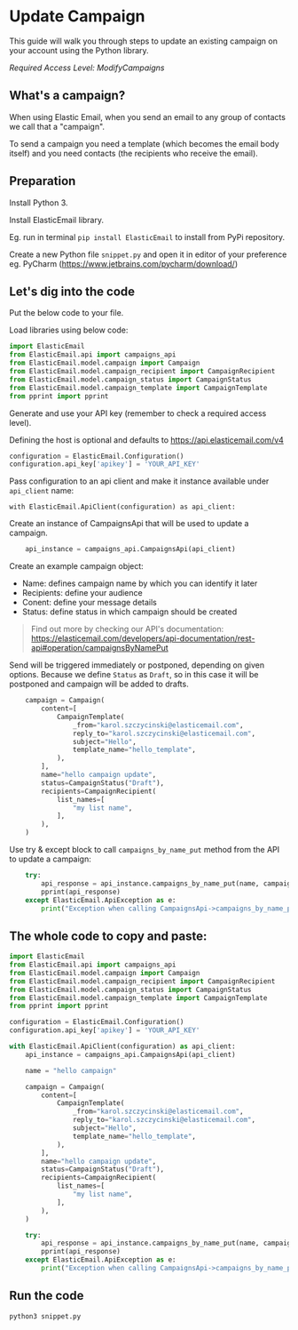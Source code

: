 # Update Campaign

This guide will walk you through steps to update an existing campaign on your account using the Python library.

*Required Access Level: ModifyCampaigns*

## What's a campaign?
When using Elastic Email, when you send an email to any group of contacts we call that a "campaign".

To send a campaign you need a template (which becomes the email body itself) and you need contacts (the recipients who receive the email).

## Preparation
Install Python 3.

Install ElasticEmail library.

Eg. run in terminal `pip install ElasticEmail` to install from PyPi repository.

Create a new Python file `snippet.py` and open it in editor of your preference eg. PyCharm (https://www.jetbrains.com/pycharm/download/)

## Let's dig into the code

Put the below code to your file.

Load libraries using below code:

```python
import ElasticEmail
from ElasticEmail.api import campaigns_api
from ElasticEmail.model.campaign import Campaign
from ElasticEmail.model.campaign_recipient import CampaignRecipient
from ElasticEmail.model.campaign_status import CampaignStatus
from ElasticEmail.model.campaign_template import CampaignTemplate
from pprint import pprint
```

Generate and use your API key (remember to check a required access level).

Defining the host is optional and defaults to https://api.elasticemail.com/v4

```python
configuration = ElasticEmail.Configuration()
configuration.api_key['apikey'] = 'YOUR_API_KEY'
```

Pass configuration to an api client and make it instance available under `api_client` name:
```
with ElasticEmail.ApiClient(configuration) as api_client:
```

Create an instance of CampaignsApi that will be used to update a campaign.

```python
    api_instance = campaigns_api.CampaignsApi(api_client)
```

Create an example campaign object:
- Name: defines campaign name by which you can identify it later
- Recipients: define your audience
- Conent: define your message details
- Status: define status in which campaign should be created

> Find out more by checking our API's documentation: https://elasticemail.com/developers/api-documentation/rest-api#operation/campaignsByNamePut

Send will be triggered immediately or postponed, depending on given options. 
Because we define `Status` as `Draft`, so in this case it will be postponed and campaign will be added to drafts.


```python
    campaign = Campaign(
        content=[
            CampaignTemplate(
                _from="karol.szczycinski@elasticemail.com",
                reply_to="karol.szczycinski@elasticemail.com",
                subject="Hello",
                template_name="hello_template",
            ),
        ],
        name="hello campaign update",
        status=CampaignStatus("Draft"),
        recipients=CampaignRecipient(
            list_names=[
                "my list name",
            ],
        ),
    )
```

Use try & except block to call `campaigns_by_name_put` method from the API to update a campaign: 

```python
    try:
        api_response = api_instance.campaigns_by_name_put(name, campaign)
        pprint(api_response)
    except ElasticEmail.ApiException as e:
        print("Exception when calling CampaignsApi->campaigns_by_name_put: %s\n" % e)

```


## The whole code to copy and paste:

```python
import ElasticEmail
from ElasticEmail.api import campaigns_api
from ElasticEmail.model.campaign import Campaign
from ElasticEmail.model.campaign_recipient import CampaignRecipient
from ElasticEmail.model.campaign_status import CampaignStatus
from ElasticEmail.model.campaign_template import CampaignTemplate
from pprint import pprint

configuration = ElasticEmail.Configuration()
configuration.api_key['apikey'] = 'YOUR_API_KEY'

with ElasticEmail.ApiClient(configuration) as api_client:
    api_instance = campaigns_api.CampaignsApi(api_client)

    name = "hello campaign"

    campaign = Campaign(
        content=[
            CampaignTemplate(
                _from="karol.szczycinski@elasticemail.com",
                reply_to="karol.szczycinski@elasticemail.com",
                subject="Hello",
                template_name="hello_template",
            ),
        ],
        name="hello campaign update",
        status=CampaignStatus("Draft"),
        recipients=CampaignRecipient(
            list_names=[
                "my list name",
            ],
        ),
    )

    try:
        api_response = api_instance.campaigns_by_name_put(name, campaign)
        pprint(api_response)
    except ElasticEmail.ApiException as e:
        print("Exception when calling CampaignsApi->campaigns_by_name_put: %s\n" % e)
```

## Run the code
```
python3 snippet.py
```
